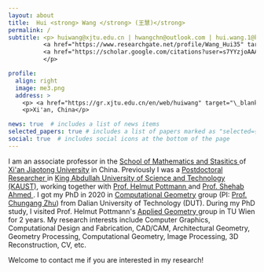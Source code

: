 ```yaml
---
layout: about
title:  Hui <strong> Wang </strong> (王慧)</strong>
permalink: /
subtitle: <p> huiwang@xjtu.edu.cn | hwangchn@outlook.com | hui.wang.1@kaust.edu.sa |
          <a href="https://www.researchgate.net/profile/Wang_Hui35" target="_blank" title="Research Gate"><i class="ai ai-researchgate"></i> </a>  | 
          <a href="https://scholar.google.com/citations?user=s7YYzjoAAAAJ&hl=en" target="_blank" title="Google Scholar"><i class="ai ai-google-scholar"></i> </a>
          </p>

profile:
  align: right
  image: me3.png
  address: >
    <p> <a href="https://gr.xjtu.edu.cn/en/web/huiwang" target="\_blank"> Official Web</a> </p>
    <p>Xi'an, China</p>

news: true  # includes a list of news items
selected_papers: true # includes a list of papers marked as "selected={true}"
social: true  # includes social icons at the bottom of the page
---
```


I am an associate professor in the 
<a href="https://math.xjtu.edu.cn/index.htm" target="\_blank"> School of Mathematics and Stasitics </a> of <a href="https://www.xjtu.edu.cn/" target="\_blank"> Xi'an Jiaotong University</a> in China.
Previously I was a <a href="https://cemse.kaust.edu.sa/vcc/people/person/hui-wang" target="\_blank"> Postdoctoral Researcher </a> in <a href="https://www.kaust.edu.sa/en/" target="\_blank">King Abdullah University of Science and Technology (KAUST)</a>, working together with <a href="https://cemse.kaust.edu.sa/vcc/people/person/helmut-pottmann" target="\_blank"> Prof. Helmut Pottmann </a> and <a href="https://cemse.kaust.edu.sa/merge" target="\_blank"> Prof. Shehab Ahmed </a>.
I got my PhD in 2020 in <a href="https://math.dlut.edu.cn/English/About_us/Institutes.htm" target="\_blank"> Computational Geometry</a> group (PI: <a href="http://faculty.dlut.edu.cn/zhu/zh_CN/index.htm" target="\_blank">Prof. Chungang Zhu</a>) from Dalian University of Technology (DUT).
During my PhD study, I visited Prof. Helmut Pottmann's
<a href="https://www.geometrie.tuwien.ac.at/geom/ig/pottmann/index.php" target="\_blank">Applied Geometry </a> group in TU Wien for 2 years.
My research interests include Computer Graphics, Computational Design and Fabrication, CAD/CAM, Architectural Geometry, Geometry Processing, Computational Geometry, Image Processing, 3D Reconstruction, CV, etc.

Welcome to contact me if you are interested in my research!

<!-- After my PhD graduation in 2020, I worked as a <a href="https://cemse.kaust.edu.sa/vcc/people/person/hui-wang" target="\_blank"> Postdoctoral Researcher </a> 
of <a href="https://cemse.kaust.edu.sa/vcc/people/person/helmut-pottmann" target="\_blank"> Prof. Helmut Pottmann's </a> 
<a href="https://cemse.kaust.edu.sa/cdf" target="\_blank"> Computational Design and Fabrication (CDF) </a> 
group in
<a href="https://cemse.kaust.edu.sa/vcc" target="\_blank">Visual Computing Center (VCC)</a>
in KAUST, Saudi Arabia. -->

<!-- Please check my
<a href="https://www.huiwang.me/assets/pdf/hwang-cv.pdf" target="\_blank"><b>CV</b></a> here. -->
